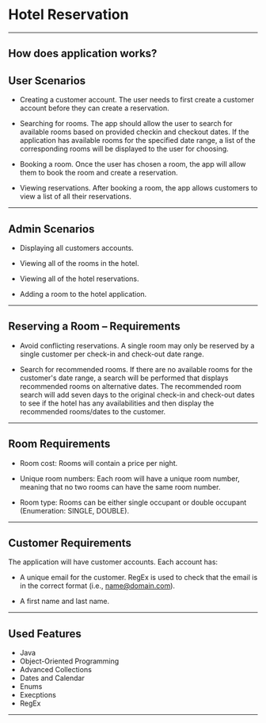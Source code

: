 # Hotel Reservation

---

## How does application works?


## User Scenarios

- Creating a customer account. The user needs to first create a customer account before they can create a reservation.

- Searching for rooms. The app should allow the user to search for available rooms based on provided checkin and checkout dates. If the application has available rooms for the specified date range, a list of the corresponding rooms will be displayed to the user for choosing.

- Booking a room. Once the user has chosen a room, the app will allow them to book the room and create a reservation.

- Viewing reservations. After booking a room, the app allows customers to view a list of all their reservations.

---

## Admin Scenarios

- Displaying all customers accounts.

- Viewing all of the rooms in the hotel.

- Viewing all of the hotel reservations.

- Adding a room to the hotel application.

---

## Reserving a Room – Requirements

- Avoid conflicting reservations. A single room may only be reserved by a single customer per check-in and check-out date range.

- Search for recommended rooms. If there are no available rooms for the customer's date range, a search will be performed that displays recommended rooms on alternative dates. The recommended room search will add seven days to the original check-in and check-out dates to see if the hotel has any availabilities and then display the recommended rooms/dates to the customer.

---

## Room Requirements

- Room cost: Rooms will contain a price per night.

- Unique room numbers: Each room will have a unique room number, meaning that no two rooms can have the same room number.

- Room type: Rooms can be either single occupant or double occupant (Enumeration: SINGLE, DOUBLE).

---

## Customer Requirements

The application will have customer accounts. Each account has:

- A unique email for the customer. RegEx is used to check that the email is in the correct format (i.e., name@domain.com).

- A first name and last name.

---


## Used Features

- Java
- Object-Oriented Programming
- Advanced Collections
- Dates and Calendar
- Enums
- Execptions
- RegEx

---
